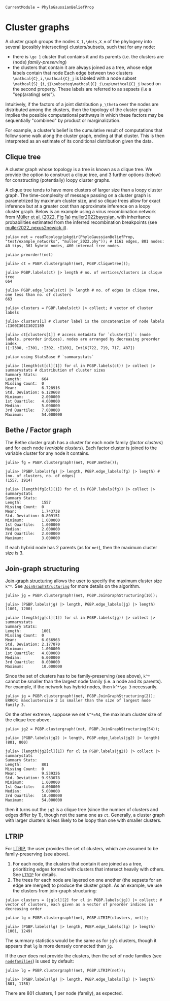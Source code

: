 ```@meta
CurrentModule = PhyloGaussianBeliefProp
```

# Cluster graphs
A cluster graph groups the nodes ``X_1,\dots,X_m`` of the phylogeny into
several (possibly intersecting) clusters/subsets, such that for any node:
- there is ``\ge 1`` cluster that contains it and its parents (i.e. the clusters are (node) *family-preserving*)
- the clusters that contain it are always joined as a tree, whose edge labels contain that node
Each edge between two clusters ``\mathcal{C}_i,\mathcal{C}_j`` is labeled with
a node subset ``\mathcal{S}_{i,j}\subseteq\mathcal{C}_i\cap\mathcal{C}_j``
based on the second property.
These labels are referred to as sepsets (i.e a "sep(arating) sets"). 

Intuitively, if the factors of a joint distribution ``p_\theta`` over the nodes
are distributed among the clusters, then the topology of the cluster graph
implies the possible computational pathways in which these factors may be
sequentially "combined" by product or marginalization.

For example, a cluster's belief is the cumulative result of computations that
follow some walk along the cluster graph, ending at that cluster. This is then
interpreted as an estimate of its conditional distribution given the data.

## Clique tree
A cluster graph whose topology is a tree is known as a clique tree. We provide
the option to construct a clique tree, and 3 further options (below) for
constructing (potentially) loopy cluster graphs.

A clique tree tends to have more clusters of larger size than a loopy cluster
graph. The time-complexity of message passing on a cluster graph is parametrized
by maximum cluster size, and so clique trees allow for exact inference but at a
greater cost than approximate inference on a loopy cluster graph.
Below is an example using a virus recombination network from
[Müller et al. (2022, Fig 1a)](https://doi.org/10.1038/s41467-022-31749-8)
[muller2022bayesian](@cite), with inheritance probabilities estimated from the
inferred recombination breakpoints (see [muller2022_nexus2newick.jl](https://github.com/bstkj/graphicalmodels_for_phylogenetics_code/blob/5f61755c4defe804fd813113e883d49445971ade/real_networks/muller2022_nexus2newick.jl)).

```jldoctest clustergraphs; setup = :(using PhyloNetworks, PhyloGaussianBeliefProp; const PGBP = PhyloGaussianBeliefProp)
julia> net = readTopology(pkgdir(PhyloGaussianBeliefProp, "test/example_networks", "muller_2022.phy")); # 1161 edges, 801 nodes: 40 tips, 361 hybrid nodes, 400 internal tree nodes.

julia> preorder!(net)

julia> ct = PGBP.clustergraph!(net, PGBP.Cliquetree());

julia> PGBP.labels(ct) |> length # no. of vertices/clusters in clique tree
664

julia> PGBP.edge_labels(ct) |> length # no. of edges in clique tree, one less than no. of clusters
663

julia> clusters = PGBP.labels(ct) |> collect; # vector of cluster labels

julia> clusters[1] # cluster label is the concatenation of node labels
:I300I301I302I189

julia> ct[clusters[1]] # access metadata for `cluster[1]`: (node labels, preorder indices), nodes are arranged by decreasing preorder index
([:I300, :I301, :I302, :I189], Int16[722, 719, 717, 487])

julia> using StatsBase # `summarystats`

julia> (length(ct[cl][1]) for cl in PGBP.labels(ct)) |> collect |> summarystats # distribution of cluster sizes
Summary Stats:
Length:         664
Missing Count:  0
Mean:           6.728916
Std. Deviation: 6.120608
Minimum:        2.000000
1st Quartile:   4.000000
Median:         5.000000
3rd Quartile:   7.000000
Maximum:        54.000000
```

## Bethe / Factor graph
The Bethe cluster graph has a cluster for each node family (*factor clusters*)
and for each node (*variable clusters*). Each factor cluster is joined to the
variable cluster for any node it contains.

```jldoctest clustergraphs
julia> fg = PGBP.clustergraph!(net, PGBP.Bethe());

julia> (PGBP.labels(fg) |> length, PGBP.edge_labels(fg) |> length) # (no. of clusters, no. of edges)
(1557, 1914)

julia> (length(fg[cl][1]) for cl in PGBP.labels(fg)) |> collect |> summarystats
Summary Stats:
Length:         1557
Missing Count:  0
Mean:           1.743738
Std. Deviation: 0.809151
Minimum:        1.000000
1st Quartile:   1.000000
Median:         2.000000
3rd Quartile:   2.000000
Maximum:        3.000000
```
If each hybrid node has 2 parents (as for `net`), then the maximum cluster size
is 3.

## Join-graph structuring
[Join-graph structuring](https://doi.org/10.1613/jair.2842) allows the user to
specify the maximum cluster size ``k^*``. See [`JoinGraphStructuring`](@ref)
for more details on the algorithm.

```jldoctest clustergraphs
julia> jg = PGBP.clustergraph!(net, PGBP.JoinGraphStructuring(10));

julia> (PGBP.labels(jg) |> length, PGBP.edge_labels(jg) |> length)
(1001, 1200)

julia> (length(jg[cl][1]) for cl in PGBP.labels(jg)) |> collect |> summarystats
Summary Stats:
Length:         1001
Missing Count:  0
Mean:           6.036963
Std. Deviation: 2.177070
Minimum:        1.000000
1st Quartile:   4.000000
Median:         6.000000
3rd Quartile:   8.000000
Maximum:        10.000000
```
Since the set of clusters has to be family-preserving (see above), ``k^*``
cannot be smaller than the largest node family (i.e. a node and its parents).
For example, if the network has hybrid nodes, then ``k^*\ge 3`` necessarily.

```jldoctest clustergraphs
julia> jg = PGBP.clustergraph!(net, PGBP.JoinGraphStructuring(2));
ERROR: maxclustersize 2 is smaller than the size of largest node family 3.
```
On the other extreme, suppose we set ``k^*=54``, the maximum cluster size of the
clique tree above:

```jldoctest clustergraphs
julia> jg2 = PGBP.clustergraph!(net, PGBP.JoinGraphStructuring(54));

julia> (PGBP.labels(jg2) |> length, PGBP.edge_labels(jg2) |> length)
(801, 800)

julia> (length(jg2[cl][1]) for cl in PGBP.labels(jg2)) |> collect |> summarystats
Summary Stats:
Length:         801
Missing Count:  0
Mean:           9.539326
Std. Deviation: 9.953078
Minimum:        1.000000
1st Quartile:   4.000000
Median:         5.000000
3rd Quartile:   10.000000
Maximum:        54.000000
```
then it turns out the `jg2` is a clique tree (since the number of clusters and
edges differ by 1), though not the same one as `ct`. Generally, a cluster graph
with larger clusters is less likely to be loopy than one with smaller clusters.

## LTRIP
For [LTRIP](https://doi.org/10.1145/3132711.3132717), the user provides the set
of clusters, which are assumed to be family-preserving (see above).
1. For each node, the clusters that contain it are joined as a tree, prioritizing edges formed with clusters that intersect heavily with others. See [`LTRIP`](@ref) for details.
2. The trees for each node are layered on one another (the sepsets for an edge are merged) to produce the cluster graph.
As an example, we use the clusters from join-graph structuring:

```jldoctest clustergraphs
julia> clusters = (jg[cl][2] for cl in PGBP.labels(jg)) |> collect; # vector of clusters, each given as a vector of preorder indices in decreasing order

julia> lg = PGBP.clustergraph!(net, PGBP.LTRIP(clusters, net));

julia> (PGBP.labels(lg) |> length, PGBP.edge_labels(lg) |> length)
(1001, 1249)
```
The summary statistics would be the same as for `jg`'s clusters, though it
appears that `lg` is more densely connected than `jg`.

If the user does not provide the clusters, then the set of node families
(see [`nodefamilies`](@ref)) is used by default:

```jldoctest clustergraphs
julia> lg = PGBP.clustergraph!(net, PGBP.LTRIP(net));

julia> (PGBP.labels(lg) |> length, PGBP.edge_labels(lg) |> length)
(801, 1158)
```
There are 801 clusters, 1 per node (family), as expected.